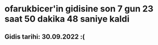 # ofarukbicer'in gidisine son 7 gun 23 saat 50 dakika 48 saniye kaldi

## Gidis tarihi: 30.09.2022 :(